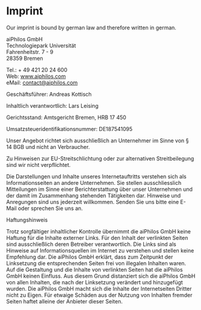 # Imprint

Our imprint is bound by german law and therefore written in german.

aiPhilos GmbH  
Technologiepark Universität  
Fahrenheitstr. 7 - 9  
28359 Bremen  

Tel.: + 49 421 20 24 600   
Web: www.aiphilos.com  
eMail: contact@aiphilos.com  

Geschäftsführer: Andreas Kottisch    

Inhaltlich verantwortlich: Lars Leising    

 

Gerichtsstand: Amtsgericht Bremen, HRB 17 450    

Umsatzsteueridentifikationsnummer: DE187541095    
 

Unser Angebot richtet sich ausschließlich an Unternehmer im Sinne von § 14 BGB und nicht an Verbraucher. 


Zu Hinweisen zur EU-Streitschlichtung oder zur alternativen Streitbeilegung sind wir nicht verpflichtet.

Die Darstellungen und Inhalte unseres Internetauftritts verstehen sich als Informationsseiten an andere Unternehmen. Sie stellen ausschliesslich Mitteilungen im Sinne einer Berichterstattung über unser Unternehmen und der damit im Zusammenhang stehenden Tätigkeiten dar. Hinweise und Anregungen sind uns jederzeit willkommen. Senden Sie uns bitte eine E-Mail oder sprechen Sie uns an.

Haftungshinweis


Trotz sorgfältiger inhaltlicher Kontrolle übernimmt die aiPhilos GmbH keine Haftung für die Inhalte externer Links. Für den Inhalt der verlinkten Seiten sind ausschließlich deren Betreiber verantwortlich. Die Links sind als Hinweise auf Informationsquellen im Internet zu verstehen und stellen keine Empfehlung dar. Die aiPhilos GmbH erklärt, dass zum Zeitpunkt der Linksetzung die entsprechenden Seiten frei von illegalen Inhalten waren. Auf die Gestaltung und die Inhalte von verlinkten Seiten hat die aiPhilos GmbH keinen Einfluss. Aus diesem Grund distanziert sich die aiPhilos GmbH von allen Inhalten, die nach der Linksetzung verändert und hinzugefügt wurden. Die aiPhilos GmbH macht sich die Inhalte der Internetseiten Dritter nicht zu Eigen. Für etwaige Schäden aus der Nutzung von Inhalten fremder Seiten haftet alleine der Anbieter dieser Seiten.
